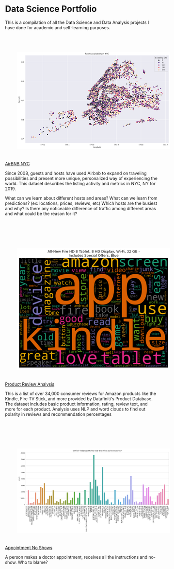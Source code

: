 # Data Science Portfolio
This is a compilation of all the Data Science and Data Analysis projects I have done for academic
and self-learning purposes.
<br />
<br />

<img src="./img/NYC_airbnb.png" align="left" style="width: 800px; height=400px; margin: 40px" />
<br />
<br />

[AirBNB NYC](https://github.com/darkMatterChimpanzee/Data-Science-Portfolio/tree/main/AirBNB%20NYC)

Since 2008, guests and hosts have used Airbnb to expand on traveling possibilities and present more unique, 
personalized way of experiencing the world. This dataset describes the listing activity and metrics in NYC, NY for 2019. 

What can we learn about different hosts and areas? What can we learn from predictions? (ex: locations, 
prices, reviews, etc) Which hosts are the busiest and why? Is there any noticeable difference of traffic among 
different areas and what could be the reason for it?

<br />
<br />
<br />

<img src="./img/product-review.png" align="left" style="width: 800px; height=400px; margin: 40px" />
<br />
<br />

[Product Review Analysis](https://github.com/darkMatterChimpanzee/Data-Science-Portfolio/tree/main/Product%20Review%20Analysis) 

This is a list of over 34,000 consumer reviews for Amazon products like the Kindle, Fire TV Stick, and more 
provided by Datafiniti's Product Database. The dataset includes basic product information, rating, review text, and 
more for each product. Analysis uses NLP and word clouds to find out polarity in reviews and recommendation percentages

<br />
<br />
<br />

<img src="./img/no-appoint.png" align="left" style="width: 800px; height=400px; margin: 40px" />
<br />
<br />

[Appointment No Shows](https://github.com/darkMatterChimpanzee/Data-Science-Portfolio/tree/main/Appointment%20No-Shows)

A person makes a doctor appointment, receives all the instructions and no-show. Who to blame?

